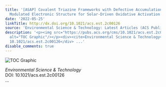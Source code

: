 ```yaml
---
title: '[ASAP] Covalent Triazine Frameworks with Defective Accumulation Sites: Exceptionally
  Modulated Electronic Structure for Solar-Driven Oxidative Activation of Peroxymonosulfate'
date: '2022-05-25'
linkTitle: http://dx.doi.org/10.1021/acs.est.2c00126
source: 'Environmental Science & Technology: Latest Articles (ACS Publications)'
description: '<p><img src="https://pubs.acs.org/cms/10.1021/acs.est.2c00126/asset/images/medium/es2c00126_0008.gif"
  alt="TOC Graphic"/></p><div><cite>Environmental Science & Technology</cite></div><div>DOI:
  10.1021/acs.est.2c00126</div> ...'
disable_comments: true
---
```

<p><img src="https://pubs.acs.org/cms/10.1021/acs.est.2c00126/asset/images/medium/es2c00126_0008.gif" alt="TOC Graphic"/></p><div><cite>Environmental Science & Technology</cite></div><div>DOI: 10.1021/acs.est.2c00126</div> ...
